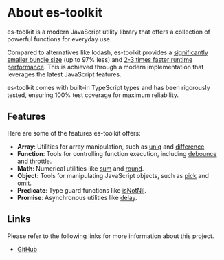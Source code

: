 About es-toolkit
===============

es-toolkit is a modern JavaScript utility library that offers a collection of powerful functions for everyday use. 

Compared to alternatives like lodash, es-toolkit provides a [significantly smaller bundle size](./bundle-size.md) (up to 97% less) and [2-3 times faster runtime performance](./performance.md). This is achieved through a modern implementation that leverages the latest JavaScript features.

es-toolkit comes with built-in TypeScript types and has been rigorously tested, ensuring 100% test coverage for maximum reliability.


## Features

Here are some of the features es-toolkit offers:

- **Array**: Utilities for array manipulation, such as [uniq](./reference/array/uniq.md) and [difference](./reference/array/difference.md).
- **Function**: Tools for controlling function execution, including [debounce](./reference/function/debounce.md) and [throttle](./reference/function/throttle.md).
- **Math**: Numerical utilities like [sum](./reference/math/sum.md) and [round](./reference/math/round.md).
- **Object**: Tools for manipulating JavaScript objects, such as [pick](./reference/object/pick.md) and [omit](./reference/object/omit.md).
- **Predicate**: Type guard functions like [isNotNil](./reference/predicate/isNotNil.md).
- **Promise**: Asynchronous utilities like [delay](./reference/promise/delay.md).

## Links

Please refer to the following links for more information about this project.

 -  [GitHub](https://github.com/toss/es-toolkit)
